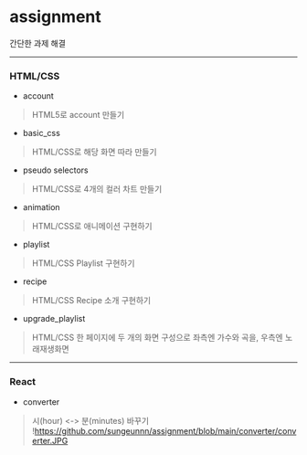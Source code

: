 # assignment
간단한 과제 해결


***
### __HTML/CSS__

* account
> HTML5로 account 만들기 

* basic_css
> HTML/CSS로 해당 화면 따라 만들기

* pseudo selectors
> HTML/CSS로 4개의 컬러 차트 만들기

* animation
> HTML/CSS로 애니메이션 구현하기

* playlist
> HTML/CSS Playlist 구현하기

* recipe
> HTML/CSS Recipe 소개 구현하기

* upgrade_playlist
> HTML/CSS 한 페이지에 두 개의 화면 구성으로 좌측엔 가수와 곡을, 우측엔 노래재생화면 


***
### __React__

* converter
> 시(hour) <-> 분(minutes) 바꾸기
>!https://github.com/sungeunnn/assignment/blob/main/converter/converter.JPG
